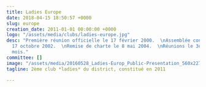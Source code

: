 ```yaml
---
title: Ladies Europe
date: 2018-04-15 18:50:57 +0000
slug: europe
creation_date: 2011-01-01 00:00:00 +0000
logo: "/assets/media/clubs/ladies-europe.jpg"
desc: "Première réunion officielle le 17 février 2000.  \nAssemblée constitutive le
  17 octobre 2002.  \nRemise de charte le 8 mai 2004.  \nRéunions le 3ème jeudi du
  mois."
committee: []
image: "/assets/media/20160528_Ladies-Europ_Public-Presentation_560x227.jpg"
tagline: 2ème club *ladies* du district, constitué en 2011

---
```

